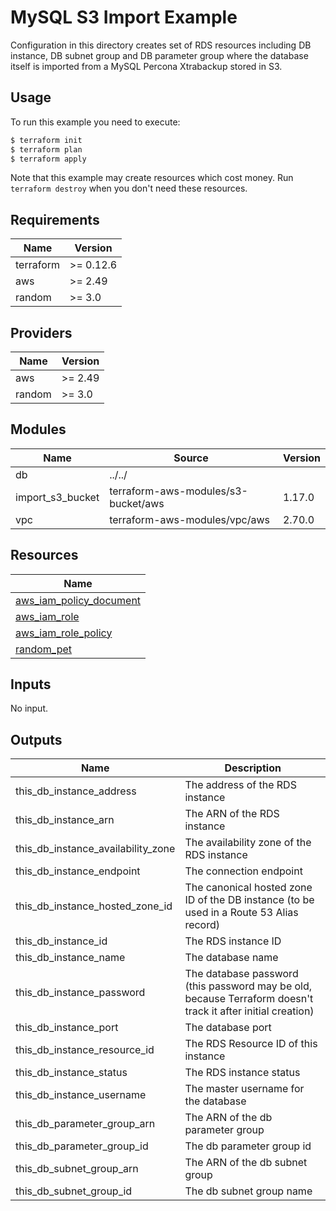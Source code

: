 # MySQL S3 Import Example

Configuration in this directory creates set of RDS resources including DB instance, DB subnet group and DB parameter group where the database itself is imported from a MySQL Percona Xtrabackup stored in S3.

## Usage

To run this example you need to execute:

```bash
$ terraform init
$ terraform plan
$ terraform apply
```

Note that this example may create resources which cost money. Run `terraform destroy` when you don't need these resources.

<!-- BEGINNING OF PRE-COMMIT-TERRAFORM DOCS HOOK -->
## Requirements

| Name | Version |
|------|---------|
| terraform | >= 0.12.6 |
| aws | >= 2.49 |
| random | >= 3.0 |

## Providers

| Name | Version |
|------|---------|
| aws | >= 2.49 |
| random | >= 3.0 |

## Modules

| Name | Source | Version |
|------|--------|---------|
| db | ../../ |  |
| import_s3_bucket | terraform-aws-modules/s3-bucket/aws | 1.17.0 |
| vpc | terraform-aws-modules/vpc/aws | 2.70.0 |

## Resources

| Name |
|------|
| [aws_iam_policy_document](https://registry.terraform.io/providers/hashicorp/aws/2.49/docs/data-sources/iam_policy_document) |
| [aws_iam_role](https://registry.terraform.io/providers/hashicorp/aws/2.49/docs/resources/iam_role) |
| [aws_iam_role_policy](https://registry.terraform.io/providers/hashicorp/aws/2.49/docs/resources/iam_role_policy) |
| [random_pet](https://registry.terraform.io/providers/hashicorp/random/3.0/docs/resources/pet) |

## Inputs

No input.

## Outputs

| Name | Description |
|------|-------------|
| this\_db\_instance\_address | The address of the RDS instance |
| this\_db\_instance\_arn | The ARN of the RDS instance |
| this\_db\_instance\_availability\_zone | The availability zone of the RDS instance |
| this\_db\_instance\_endpoint | The connection endpoint |
| this\_db\_instance\_hosted\_zone\_id | The canonical hosted zone ID of the DB instance (to be used in a Route 53 Alias record) |
| this\_db\_instance\_id | The RDS instance ID |
| this\_db\_instance\_name | The database name |
| this\_db\_instance\_password | The database password (this password may be old, because Terraform doesn't track it after initial creation) |
| this\_db\_instance\_port | The database port |
| this\_db\_instance\_resource\_id | The RDS Resource ID of this instance |
| this\_db\_instance\_status | The RDS instance status |
| this\_db\_instance\_username | The master username for the database |
| this\_db\_parameter\_group\_arn | The ARN of the db parameter group |
| this\_db\_parameter\_group\_id | The db parameter group id |
| this\_db\_subnet\_group\_arn | The ARN of the db subnet group |
| this\_db\_subnet\_group\_id | The db subnet group name |
<!-- END OF PRE-COMMIT-TERRAFORM DOCS HOOK -->
